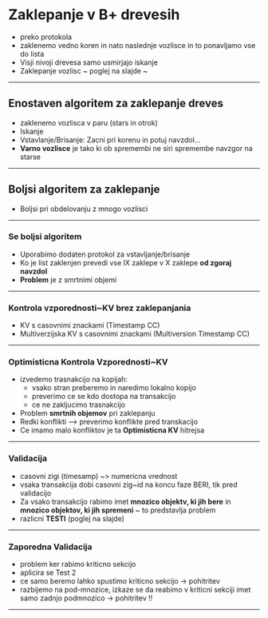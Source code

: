 # Zaklepanje v B+ drevesih
* preko protokola
* zaklenemo vedno koren in nato naslednje vozlisce in to ponavljamo vse do lista
* Visji nivoji drevesa samo usmirjajo iskanje 
* Zaklepanje vozlisc ~ poglej na slajde ~     

---

## Enostaven algoritem za zaklepanje dreves
* zaklenemo vozlisca v paru (stars in otrok)
* Iskanje
* Vstavlanje/Brisanje: Zacni pri korenu in potuj navzdol...
* **Varno vozlisce** je tako ki ob spremembi ne siri spremembe navzgor na starse 

---

## Boljsi algoritem za zaklepanje
* Boljsi pri obdelovanju z mnogo vozlisci

---

### Se boljsi algoritem
* Uporabimo dodaten protokol za vstavljanje/brisanje
* Ko je list zaklenjen prevedi vse IX zaklepe v X zaklepe **od zgoraj navzdol**
* **Problem** je z smrtnimi objemi

---

### Kontrola vzporednosti~KV brez zaklepanjania
* KV s casovnimi znackami (Timestamp CC)
* Multiverzijska KV s casovnimi znackami (Multiversion Timestamp CC)

---

### Optimisticna Kontrola Vzporednosti~KV
* izvedemo trasnakcijo na kopijah:
  * vsako stran preberemo in naredimo lokalno kopijo
  * preverimo ce se kdo dostopa na transakcijo
  * ce ne zakljucimo trasnakcijo
* Problem **smrtnih objemov** pri zaklepanju
* Redki konflikti --> preverimo konflikte pred transkacijo
* Ce imamo malo konfliktov je ta **Optimisticna KV** hitrejsa

---

### Validacija
* casovni zigi (timesamp) ~> numericna vrednost
* vsaka transakcija dobi casovni zig~id na koncu faze BERI, tik pred validacijo
* Za vsako transakcijo rabimo imet **mnozico objektv, ki jih bere** in **mnozico objektov, ki jih spremeni** ~ to predstavlja problem
* razlicni **TESTI** (poglej na slajde)

---

### Zaporedna Validacija
* problem ker rabimo kriticno sekcijo
* aplicira se Test 2
* ce samo beremo lahko spustimo kriticno sekcijo -> pohitritev
* razbijemo na pod-mnozice, izkaze se da reabimo v kriticni sekciji imet samo zadnjo podmnozico  -> pohitritev !!

---


